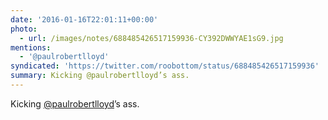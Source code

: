 ```yaml
---
date: '2016-01-16T22:01:11+00:00'
photo:
  - url: /images/notes/688485426517159936-CY392DWWYAE1sG9.jpg
mentions:
  - '@paulrobertlloyd'
syndicated: 'https://twitter.com/roobottom/status/688485426517159936'
summary: Kicking @paulrobertlloyd’s ass.
---
```

Kicking [@paulrobertlloyd](https://twitter.com/@paulrobertlloyd)’s ass. 
